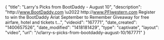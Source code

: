 {
    "title": "Larry's Picks from BootDaddy - August 10",
    "description": "http:\/\/www.BootDaddy.com \u2022 http:\/\/www.PFIwestern.com Register to win the BootDaddy Ariat September to Remember Giveaway for free airfare, hotel and tickets t...",
    "videoid": "167771",
    "date_created": "1400657526",
    "date_modified": "1418181429",
    "type": "captivate",
    "layout": "video",
    "url": "\/v\/larry-s-picks-from-bootdaddy-august-10\/167771"
}